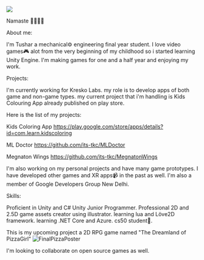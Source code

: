 ![](https://komarev.com/ghpvc/?username=its-tkc)

Namaste 🙏🏻🙏🏻


About me:

I'm Tushar a mechanical⚙️ engineering final year student.
I love video games🎮 alot from the very beginning of my childhood
so i started learning Unity Engine.
I'm making games for one and a half year and enjoying my work.




Projects:

I'm currently working for Kresko Labs.
my role is to develop apps of both game and non-game types.
my current project that i'm handling is Kids Colouring App already published
on play store.

Here is the list of my projects:

Kids Coloring App
https://play.google.com/store/apps/details?id=com.learn.kidscoloring

ML Doctor
https://github.com/its-tkc/MLDoctor

Megnaton Wings
https://github.com/its-tkc/MegnatonWings

I'm also working on my personal projects and have many game prototypes.
I have developed other games and XR apps📹 in the past as well.
I'm also a member of Google Developers Group New Delhi.

Skills:

Proficient in Unity and C#
Unity Junior Programmer.
Professional 2D and 2.5D game assets creator using illustrator.
learning lua and Löve2D framework.
learning .NET Core and Azure.
cs50 student🎲.



This is my upcoming project a 2D RPG game named "The Dreamland of PizzaGirl"
![FinalPizzaPoster](https://user-images.githubusercontent.com/51854903/133062730-4db62829-91ad-4bb3-a5a3-d4491bcb1583.png)

I'm looking to collaborate on open source games as well.

<!--
**its-tkc/its-tkc** is a ✨ _special_ ✨ repository because its `README.md` (this file) appears on your GitHub profile.

Here are some ideas to get you started:

- 🔭 I’m currently working on ...
- 🌱 I’m currently learning ...
- 👯 I’m looking to collaborate on ...
- 🤔 I’m looking for help with ...
- 💬 Ask me about ...
- 📫 How to reach me: ...
- 😄 Pronouns: ...
- ⚡ Fun fact: ...
-->
